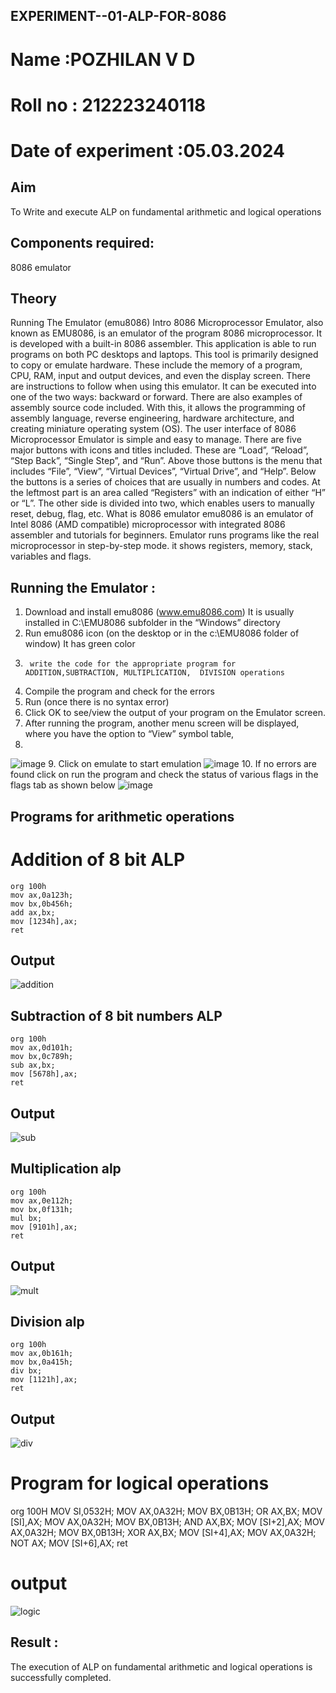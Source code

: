 ## EXPERIMENT--01-ALP-FOR-8086
# Name :POZHILAN V D
# Roll no : 212223240118
# Date of experiment :05.03.2024
## Aim
To Write and execute ALP on fundamental arithmetic and logical operations
## Components required:
8086  emulator 
## Theory 
Running The Emulator (emu8086) Intro 8086 Microprocessor Emulator, also known as EMU8086, is an emulator of the program 8086 microprocessor. It is developed with a built-in 8086 assembler. This application is able to run programs on both PC desktops and laptops. This tool is primarily designed to copy or emulate hardware. These include the memory of a program, CPU, RAM, input and output devices, and even the display screen. There are instructions to follow when using this emulator. It can be executed into one of the two ways: backward or forward. There are also examples of assembly source code included. With this, it allows the programming of assembly language, reverse engineering, hardware architecture, and creating miniature operating system (OS). The user interface of 8086 Microprocessor Emulator is simple and easy to manage. There are five major buttons with icons and titles included. These are “Load”, “Reload”, “Step Back”, “Single Step”, and “Run”. Above those buttons is the menu that includes “File”, “View”, “Virtual Devices”, “Virtual Drive”, and “Help”. Below the buttons is a series of choices that are usually in numbers and codes. At the leftmost part is an area called “Registers” with an indication of either “H” or “L”. The other side is divided into two, which enables users to manually reset, debug, flag, etc. What is 8086 emulator emu8086 is an emulator of Intel 8086 (AMD compatible) microprocessor with integrated 8086 assembler and tutorials for beginners. Emulator runs programs like the real microprocessor in step-by-step mode. it shows registers, memory, stack, variables and flags.
 ## Running the Emulator :
1.	Download and install emu8086 (www.emu8086.com) It is usually installed in C:\EMU8086 subfolder in the “Windows” directory
2.	  Run  emu8086 icon (on the desktop or in the c:\EMU8086 folder of window) It has green color 
3.		write the code for the appropriate program for ADDITION,SUBTRACTION, MULTIPLICATION,  DIVISION operations 
4.	 Compile the program and check for the errors 
5.	Run (once there is no syntax error) 
6.	Click OK to see/view the output of your program on the Emulator screen. 
7.	After running the program, another menu screen will be displayed, where you have the option to “View” symbol table,
8.	
![image](https://user-images.githubusercontent.com/36288975/189273263-d65baae9-4b8f-4723-afb3-c0ffa4052b04.png)
9.	Click on emulate to start emulation 
![image](https://user-images.githubusercontent.com/36288975/189273273-9bb36ec1-e2e8-4892-8d35-37707332bfdc.png)
10.	If no errors are found click on run the program and check the status of various flags in the flags tab as shown below 
![image](https://user-images.githubusercontent.com/36288975/189273277-113a2a33-4a40-4ff8-95a5-ecd3a1f504fe.png)
## Programs for arithmetic  operations
# Addition  of 8 bit ALP 
```
org 100h
mov ax,0a123h;
mov bx,0b456h;
add ax,bx;
mov [1234h],ax;
ret
```
## Output  
![addition](https://github.com/POZHILANVD/EXPERIMENT--01-ALP-FOR-8086/assets/144870498/c40e1365-b427-44ab-a0e8-da651dbaa219)
## Subtraction   of 8 bit numbers  ALP 
 ```
org 100h
mov ax,0d101h;
mov bx,0c789h;
sub ax,bx;
mov [5678h],ax;
ret
```
## Output  
![sub](https://github.com/POZHILANVD/EXPERIMENT--01-ALP-FOR-8086/assets/144870498/5afdca8c-baf0-45d1-9fbf-87c512865780)
## Multiplication alp 
```
org 100h
mov ax,0e112h;
mov bx,0f131h;
mul bx;
mov [9101h],ax;
ret
```
 ## Output  
![mult](https://github.com/POZHILANVD/EXPERIMENT--01-ALP-FOR-8086/assets/144870498/8aec9065-de57-44f1-9d9d-444d9631fdb0)
## Division alp 
```
org 100h
mov ax,0b161h;
mov bx,0a415h;
div bx;
mov [1121h],ax;
ret
```
## Output  
![div](https://github.com/POZHILANVD/EXPERIMENT--01-ALP-FOR-8086/assets/144870498/c02dc969-50b3-45ea-8cdf-6276aaa861b1)
# Program for logical operations
org 100H
MOV SI,0532H;
MOV AX,0A32H;
MOV BX,0B13H;
OR AX,BX;
MOV [SI],AX;
MOV AX,0A32H;
MOV BX,0B13H;
AND AX,BX;
MOV [SI+2],AX;
MOV AX,0A32H;
MOV BX,0B13H;
XOR AX,BX;
MOV [SI+4],AX;
MOV AX,0A32H;
NOT AX;
MOV [SI+6],AX;
ret
# output
![logic](https://github.com/POZHILANVD/EXPERIMENT--01-ALP-FOR-8086/assets/144870498/c7c5a992-b91d-4026-be2f-47d510c1f2aa)
## Result :
 The execution of ALP on fundamental arithmetic and logical operations is successfully completed.
